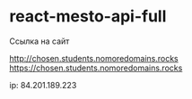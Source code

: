 # react-mesto-api-full

Ссылка на сайт  

http://chosen.students.nomoredomains.rocks
https://chosen.students.nomoredomains.rocks

ip: 84.201.189.223
